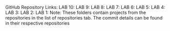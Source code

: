 GitHub Repository Links:
LAB 10: 
LAB 9:
LAB 8:
LAB 7:
LAB 6:
LAB 5:
LAB 4:
LAB 3:
LAB 2:
LAB 1:
Note: These folders contain projects from the repositories in the list of repositories tab. The commit details can be found in their respective repositories
